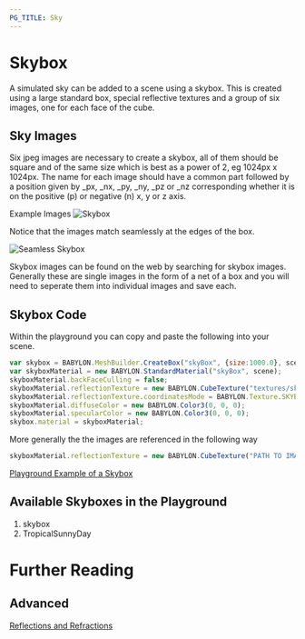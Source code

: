 ```yaml
---
PG_TITLE: Sky
---
```


# Skybox
A simulated sky can be added to a scene using a skybox. This is created using a large standard box, special reflective textures and a group of six images, one for each face of the cube.

## Sky Images
Six jpeg images are necessary to create a skybox, all of them should be square and of the same size which is best as a power of 2, eg 1024px x 1024px.
The name for each image should have a common part followed by a position given by _px, _nx, _py, _ny, _pz or _nz corresponding whether 
it is on the positive (p) or negative (n) x, y or z axis.

Example Images
![Skybox](/img/tutorials/skybox.png)

Notice that the images match seamlessly at the edges of the box.

![Seamless Skybox](/img/tutorials/skybox1.png)

Skybox images can be found on the web by searching for skybox images. Generally these are single images in the form of a net of a box and you will 
need to seperate them into individual images and save each.

## Skybox Code 
Within the playground you can copy and paste the following into your scene.

```javascript
var skybox = BABYLON.MeshBuilder.CreateBox("skyBox", {size:1000.0}, scene);
var skyboxMaterial = new BABYLON.StandardMaterial("skyBox", scene);
skyboxMaterial.backFaceCulling = false;
skyboxMaterial.reflectionTexture = new BABYLON.CubeTexture("textures/skybox", scene);
skyboxMaterial.reflectionTexture.coordinatesMode = BABYLON.Texture.SKYBOX_MODE;
skyboxMaterial.diffuseColor = new BABYLON.Color3(0, 0, 0);
skyboxMaterial.specularColor = new BABYLON.Color3(0, 0, 0);
skybox.material = skyboxMaterial;
```

More generally the the images are referenced in the following way

```javascript
skyboxMaterial.reflectionTexture = new BABYLON.CubeTexture("PATH TO IMAGES FOLDER/COMMON PART OF NAMES", scene);
```

[Playground Example of a Skybox](http://www.babylonjs-playground.com/#UU7RQ#1)

## Available Skyboxes in the Playground

1. skybox
2. TropicalSunnyDay

# Further Reading

## Advanced

[Reflections and Refractions](/advanced/Reflect)
